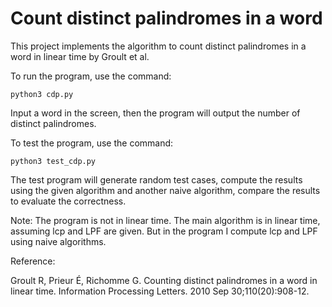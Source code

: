 # Count distinct palindromes in a word

This project implements the algorithm to count distinct palindromes in a word in linear time by Groult et al.

To run the program, use the command:
```
python3 cdp.py
```
Input a word in the screen, then the program will output the number of distinct palindromes.

To test the program, use the command:
```
python3 test_cdp.py
```
The test program will generate random test cases, compute the results using the given algorithm and another naive algorithm, compare the results to evaluate the correctness.

Note: The program is not in linear time. The main algorithm is in linear time, assuming lcp and LPF are given. But in the program I compute lcp and LPF using naive algorithms.



Reference:

Groult R, Prieur É, Richomme G. Counting distinct palindromes in a word in linear time. Information Processing Letters. 2010 Sep 30;110(20):908-12.
